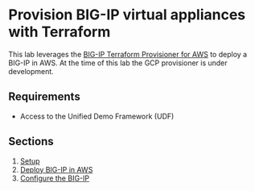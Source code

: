 # Provision BIG-IP virtual appliances with Terraform
This lab leverages the [BIG-IP Terraform Provisioner for AWS](https://github.com/f5devcentral/terraform-aws-bigip-module) to deploy a BIG-IP in AWS.  At the time of this lab the GCP provisioner is under development. 

## Requirements
 - Access to the Unified Demo Framework (UDF)

## Sections
1. [Setup](setup.md)
2. [Deploy BIG-IP in AWS](deploy_aws.md)
3. [Configure the BIG-IP](configure.md)

